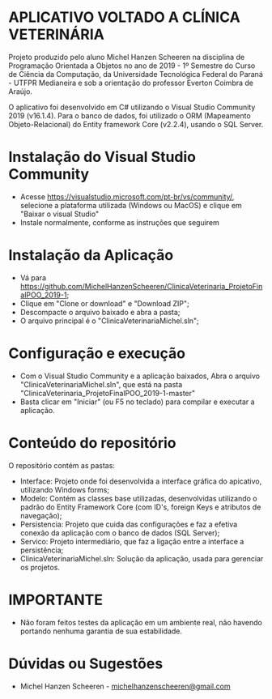 # APLICATIVO VOLTADO A CLÍNICA VETERINÁRIA
Projeto produzido pelo aluno Michel Hanzen Scheeren na disciplina de Programação Orientada a Objetos no ano de 2019 - 1º Semestre do Curso de Ciência da Computação, da Universidade Tecnológica Federal do Paraná - UTFPR Medianeira e sob a orientação do professor Everton Coimbra de Araújo.

O aplicativo foi desenvolvido em C# utilizando o Visual Studio Community 2019 (v16.1.4). Para o banco de dados, foi utilizado o ORM (Mapeamento Objeto-Relacional) do Entity framework Core (v2.2.4), usando o SQL Server.

# Instalação do Visual Studio Community
* Acesse https://visualstudio.microsoft.com/pt-br/vs/community/, selecione a plataforma utilizada (Windows ou MacOS) e clique em "Baixar o visual Studio"
* Instale normalmente, conforme as instruções que seguirem

# Instalação da Aplicação
* Vá para https://github.com/MichelHanzenScheeren/ClinicaVeterinaria_ProjetoFinalPOO_2019-1;
* Clique em "Clone or download" e "Download ZIP";
* Descompacte o arquivo baixado e abra a pasta;
* O arquivo principal é o "ClinicaVeterinariaMichel.sln";

# Configuração e execução
* Com o Visual Studio Community e a aplicação baixados, Abra o arquivo "ClinicaVeterinariaMichel.sln", que está na pasta "ClinicaVeterinaria_ProjetoFinalPOO_2019-1-master"
* Basta clicar em "Iniciar" (ou F5 no teclado) para compilar e executar a aplicação.

# Conteúdo do repositório
O repositório contém as pastas:
* Interface: Projeto onde foi desenvolvida a interface gráfica do apicativo, utilizando Windows forms;
* Modelo: Contém as classes base utilizadas, desenvolvidas utilizando o padrão do Entity Framework Core (com ID's, foreign Keys e atributos de navegação);
* Persistencia: Projeto que cuida das configurações e faz a efetiva conexão da aplicação com o banco de dados (SQL Server);
* Servico: Projeto intermediário, que faz a ligação entre a interface a persistência;
* ClinicaVeterinariaMichel.sln: Solução da aplicação, usada para gerenciar os projetos.

# IMPORTANTE
* Não foram feitos testes da aplicação em um ambiente real, não havendo portando nenhuma garantia de sua estabilidade.

# Dúvidas ou Sugestões
* Michel Hanzen Scheeren - michelhanzenscheeren@gmail.com
